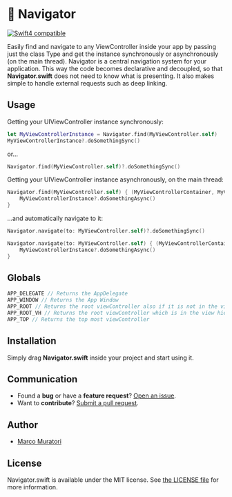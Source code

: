 # 🚣 Navigator

[![Swift4 compatible][Swift4Badge]][Swift4Link]

Easily find and navigate to any ViewController inside your app by passing just 
the class Type and get the instance synchronously or asynchronously (on the main thread).
Navigator is a central navigation system for your application.
This way the code becomes declarative and decoupled, so that **Navigator.swift** 
does not need to know what is presenting.
It also makes simple to handle external requests such as deep linking.  


## Usage

Getting your UIViewController instance synchronously:
```swift
let MyViewControllerInstance = Navigator.find(MyViewController.self)
MyViewControllerInstance?.doSomethingSync()
```
or...
```swift
Navigator.find(MyViewController.self)?.doSomethingSync()
```


Getting your UIViewController instance asynchronously, on the main thread:
```swift
Navigator.find(MyViewController.self) { (MyViewControllerContainer, MyViewControllerInstance) in
    MyViewControllerInstance?.doSomethingAsync()
}
```

...and automatically navigate to it:
```swift
Navigator.navigate(to: MyViewController.self)?.doSomethingSync()

Navigator.navigate(to: MyViewController.self) { (MyViewControllerContainer, MyViewControllerInstance) in
    MyViewControllerInstance?.doSomethingAsync()
}
```

## Globals
```swift
APP_DELEGATE // Returns the AppDelegate
APP_WINDOW // Returns the App Window
APP_ROOT // Returns the root viewController also if it is not in the view hierarchy
APP_ROOT_VH // Returns the root viewController which is in the view hierarchy
APP_TOP // Returns the top most viewController
```

## Installation

Simply drag **Navigator.swift** inside your project and start using it.

## Communication

- Found a **bug** or have a **feature request**? [Open an issue][].
- Want to **contribute**? [Submit a pull request][].

[Read the contributing guidelines]: ./CONTRIBUTING.md#contributing
[Ask on Stack Overflow]: http://stackoverflow.com/questions/tagged/Navigator
[Open an issue]: https://github.com/oblq/Navigator/issues/new
[Submit a pull request]: https://github.com/oblq/Navigator/fork


## Author

- [Marco Muratori](mailto:marcomrtr@gmail.com) 

## License

Navigator.swift is available under the MIT license. See [the LICENSE
file](./LICENSE.txt) for more information.


[Swift]: https://swift.org/

[Swift4Badge]: https://img.shields.io/badge/swift-4-orange.svg?style=flat
[Swift4Link]: https://developer.apple.com/swift/
